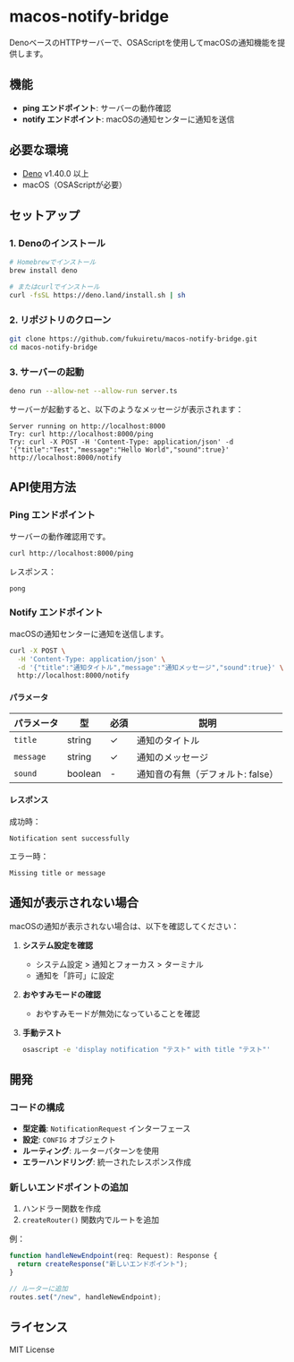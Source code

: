 # macos-notify-bridge

DenoベースのHTTPサーバーで、OSAScriptを使用してmacOSの通知機能を提供します。

## 機能

- **ping エンドポイント**: サーバーの動作確認
- **notify エンドポイント**: macOSの通知センターに通知を送信

## 必要な環境

- [Deno](https://deno.land/) v1.40.0 以上
- macOS（OSAScriptが必要）

## セットアップ

### 1. Denoのインストール

```bash
# Homebrewでインストール
brew install deno

# またはcurlでインストール
curl -fsSL https://deno.land/install.sh | sh
```

### 2. リポジトリのクローン

```bash
git clone https://github.com/fukuiretu/macos-notify-bridge.git
cd macos-notify-bridge
```

### 3. サーバーの起動

```bash
deno run --allow-net --allow-run server.ts
```

サーバーが起動すると、以下のようなメッセージが表示されます：

```
Server running on http://localhost:8000
Try: curl http://localhost:8000/ping
Try: curl -X POST -H 'Content-Type: application/json' -d '{"title":"Test","message":"Hello World","sound":true}' http://localhost:8000/notify
```

## API使用方法

### Ping エンドポイント

サーバーの動作確認用です。

```bash
curl http://localhost:8000/ping
```

レスポンス：
```
pong
```

### Notify エンドポイント

macOSの通知センターに通知を送信します。

```bash
curl -X POST \
  -H 'Content-Type: application/json' \
  -d '{"title":"通知タイトル","message":"通知メッセージ","sound":true}' \
  http://localhost:8000/notify
```

#### パラメータ

| パラメータ | 型 | 必須 | 説明 |
|-----------|-----|------|------|
| `title` | string | ✓ | 通知のタイトル |
| `message` | string | ✓ | 通知のメッセージ |
| `sound` | boolean | - | 通知音の有無（デフォルト: false） |

#### レスポンス

成功時：
```
Notification sent successfully
```

エラー時：
```
Missing title or message
```

## 通知が表示されない場合

macOSの通知が表示されない場合は、以下を確認してください：

1. **システム設定を確認**
   - システム設定 > 通知とフォーカス > ターミナル
   - 通知を「許可」に設定

2. **おやすみモードの確認**
   - おやすみモードが無効になっていることを確認

3. **手動テスト**
   ```bash
   osascript -e 'display notification "テスト" with title "テスト"'
   ```

## 開発

### コードの構成

- **型定義**: `NotificationRequest` インターフェース
- **設定**: `CONFIG` オブジェクト
- **ルーティング**: ルーターパターンを使用
- **エラーハンドリング**: 統一されたレスポンス作成

### 新しいエンドポイントの追加

1. ハンドラー関数を作成
2. `createRouter()` 関数内でルートを追加

例：
```typescript
function handleNewEndpoint(req: Request): Response {
  return createResponse("新しいエンドポイント");
}

// ルーターに追加
routes.set("/new", handleNewEndpoint);
```

## ライセンス

MIT License